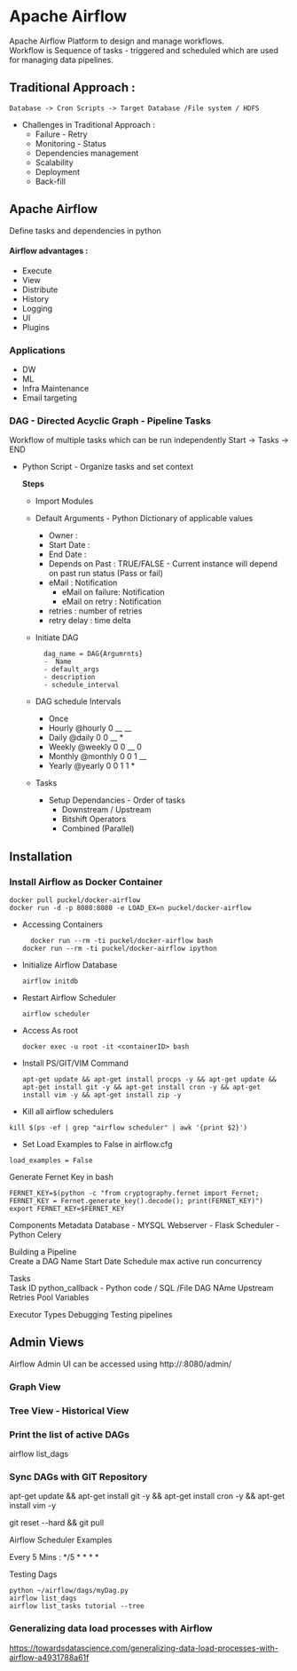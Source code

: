 # Apache Airflow

Apache Airflow Platform to design and manage workflows.  
Workflow is Sequence of tasks - triggered and scheduled which are used for managing data pipelines. 

## Traditional Approach :

```text
Database -> Cron Scripts -> Target Database /File system / HDFS
```

* Challenges in Traditional Approach :
  * Failure - Retry 
  * Monitoring - Status
  * Dependencies management
  * Scalability  
  * Deployment 
  * Back-fill

## Apache Airflow

Define tasks and dependencies in python 

#### Airflow advantages : 

* Execute 
* View 
* Distribute 
* History 
* Logging 
* UI 
* Plugins

### Applications

* DW
* ML 
* Infra Maintenance
* Email targeting

### DAG - Directed Acyclic Graph - Pipeline Tasks

Workflow of multiple tasks which can be run independently Start -&gt; Tasks -&gt; END

* Python Script - Organize tasks and set context

  **Steps**

  * Import Modules
  * Default Arguments - Python Dictionary of applicable values 
    * Owner : 
    * Start Date :
    * End Date : 
    * Depends on Past : TRUE/FALSE - Current instance will depend on past run status \(Pass or fail\)
    * eMail : Notification
      * eMail on failure: Notification
      * eMail on retry : Notification
    * retries : number of retries
    * retry delay : time delta
  * Initiate DAG

    ```text
      dag_name = DAG{Argumrnts} 
      -  Name
      - default_args
      - description
      - schedule_interval 
    ```

  * DAG schedule Intervals
    * Once 
    * Hourly @hourly 0  __  __
    * Daily @daily 0 0  __ \* 
    * Weekly @weekly 0 0  __ 0
    * Monthly @monthly 0 0 1  __ 
    * Yearly @yearly 0 0 1 1 \* 
  * Tasks
    * Setup Dependancies - Order of tasks 
      * Downstream / Upstream 
      * Bitshift Operators
      * Combined \(Parallel\)    

## Installation
### Install Airflow as Docker Container
    docker pull puckel/docker-airflow
    docker run -d -p 8080:8080 -e LOAD_EX=n puckel/docker-airflow
* Accessing Containers

  ```
	docker run --rm -ti puckel/docker-airflow bash
  docker run --rm -ti puckel/docker-airflow ipython
  ```
  
* Initialize Airflow Database

  ```
  airflow initdb
  ```

* Restart Airflow Scheduler

  ```
  airflow scheduler
  ```

   

* Access As root

  ```
  docker exec -u root -it <containerID> bash
  ```

* Install PS/GIT/VIM Command

  ```
  apt-get update && apt-get install procps -y && apt-get update && apt-get install git -y && apt-get install cron -y && apt-get install vim -y && apt-get install zip -y
  ```

  

* Kill all airflow schedulers

```text
kill $(ps -ef | grep "airflow scheduler" | awk '{print $2}')
```

- Set Load Examples to False in airflow.cfg

```
load_examples = False
```

Generate Fernet Key in bash

```
FERNET_KEY=$(python -c "from cryptography.fernet import Fernet; FERNET_KEY = Fernet.generate_key().decode(); print(FERNET_KEY)")
export FERNET_KEY=$FERNET_KEY
```



Components Metadata Database - MYSQL Webserver - Flask Scheduler - Python Celery

Building a Pipeline  
Create a DAG Name Start Date Schedule max active run concurrency

Tasks  
Task ID python\_callback - Python code / SQL /File DAG NAme Upstream Retries Pool Variables

Executor Types Debugging Testing pipelines

## Admin Views

Airflow Admin UI can be accessed using http://<HOSTNAME>:8080/admin/

### Graph View

### Tree View - Historical View

### Print the list of active DAGs

airflow list\_dags

### Sync DAGs with GIT Repository

apt-get update && apt-get install git -y && apt-get install cron -y && apt-get install vim -y

git reset --hard && git pull



Airflow Scheduler Examples

Every 5 Mins : */5 * * * *

Testing Dags

```
python ~/airflow/dags/myDag.py
airflow list_dags	
airflow list_tasks tutorial --tree
```



### Generalizing data load processes with Airflow

https://towardsdatascience.com/generalizing-data-load-processes-with-airflow-a4931788a61f